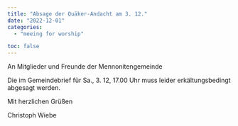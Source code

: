 ```yaml
---
title: "Absage der Quäker-Andacht am 3. 12."
date: "2022-12-01"
categories:
  - "meeing for worship"

toc: false
---
```


An Mitglieder und Freunde der Mennonitengemeinde

Die im Gemeindebrief für Sa., 3. 12, 17.00 Uhr muss leider erkältungsbedingt abgesagt werden.


Mit herzlichen Grüßen

Christoph Wiebe